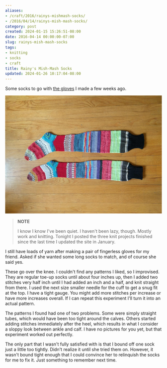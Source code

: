 ```yaml
---
aliases:
- /craft/2016/rainys-mishmash-socks/
- /2016/04/14/rainys-mish-mash-socks/
category: post
created: 2024-01-15 15:26:51-08:00
date: 2016-04-14 00:00:00-07:00
slug: rainys-mish-mash-socks
tags:
- knitting
- socks
- craft
title: Rainy's Mish-Mash Socks
updated: 2024-01-26 10:17:04-08:00
---
```


Some socks to go with [the gloves](../03/rainys-mish-mash-gloves.md) I made a few weeks ago.

<!--more-->

![attachments/img/2016/cover-2016-04-14.jpg](../../../attachments/img/2016/cover-2016-04-14.jpg)

 > 
 > **NOTE**
>
 > I know I know I've been quiet. I haven't been lazy, though. Mostly work and knitting. Tonight I posted the three knit projects finished since the last time I updated the site in January.

I still have loads of yarn after making a pair of fingerless gloves for my friend. Asked if she wanted some long socks to match, and of course she said yes.

These go over the knee. I couldn't find any patterns I liked, so I improvised. They are regular toe-up socks until about four inches up, then I added two stitches  very
half inch until I had added an inch and a half, and knit straight from there. I used the next size smaller needle for the cuff to get a snug fit at the top. I have a tight gauge. You might add more stitches per increase or have more increases overall. If I can repeat this experiment I'll turn it into an actual pattern.

The patterns I found had one of two problems. Some were simply straight tubes, which would have been too tight around the calves. Others started adding stitches immediately after the heel, which results in what I consider a sloppy look between ankle and calf. I have no pictures for you yet, but that experiment worked out perfectly.

The only part that I wasn't fully satisfied with is that I bound off one sock just a little too tightly. Didn't realize it until she tried them on. However, it wasn't bound tight enough that I could convince her to relinquish the socks for me to fix it. Just something to remember next time.